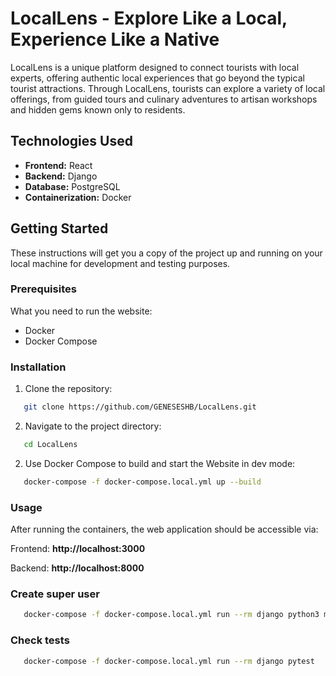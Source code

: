 # LocalLens - Explore Like a Local, Experience Like a Native

LocalLens is a unique platform designed to connect tourists with local experts, offering authentic local experiences that go beyond the typical tourist attractions. Through LocalLens, tourists can explore a variety of local offerings, from guided tours and culinary adventures to artisan workshops and hidden gems known only to residents.

## Technologies Used

- **Frontend:** React
- **Backend:** Django
- **Database:** PostgreSQL
- **Containerization:** Docker

## Getting Started

These instructions will get you a copy of the project up and running on your local machine for development and testing purposes.

### Prerequisites

What you need to run the website:

- Docker
- Docker Compose

### Installation

1. Clone the repository:
```bash
   git clone https://github.com/GENESESHB/LocalLens.git
```

2. Navigate to the project directory:
```bash
   cd LocalLens
```

2. Use Docker Compose to build and start the Website in dev mode:
```bash
   docker-compose -f docker-compose.local.yml up --build
```

### Usage

After running the containers, the web application should be accessible via:

Frontend: **http://localhost:3000**

Backend: **http://localhost:8000**


### Create super user

```bash
   docker-compose -f docker-compose.local.yml run --rm django python3 manage.py createsuperuser
```

### Check tests

```bash
   docker-compose -f docker-compose.local.yml run --rm django pytest
```
